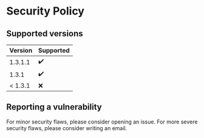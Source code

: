 # Security Policy

## Supported versions

| Version | Supported          |
| ------- | ------------------ |
| 1.3.1.1 | :heavy_check_mark: |
| 1.3.1   | :heavy_check_mark: |
| < 1.3.1 | :x:                |

## Reporting a vulnerability

For minor security flaws, please consider opening an issue. For more severe security flaws, please consider writing an email.
